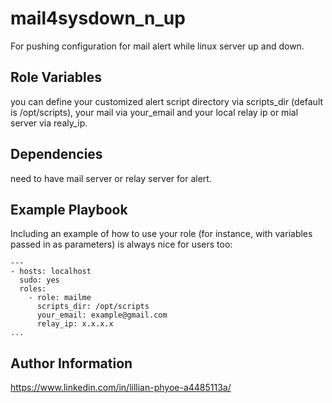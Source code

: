 mail4sysdown_n_up
=========

For pushing configuration for mail alert while linux server up and down.

Role Variables
--------------

you can define your customized alert script directory via scripts_dir (default is /opt/scripts), your mail via your_email and your local relay ip or mial server via realy_ip.

Dependencies
------------

need to have mail server or relay server for alert.


Example Playbook
----------------

Including an example of how to use your role (for instance, with variables passed in as parameters) is always nice for users too:

    ---
    - hosts: localhost
      sudo: yes
      roles:
        - role: mailme
          scripts_dir: /opt/scripts
          your_email: example@gmail.com
          relay_ip: x.x.x.x
    ...

Author Information
------------------

https://www.linkedin.com/in/lillian-phyoe-a4485113a/
